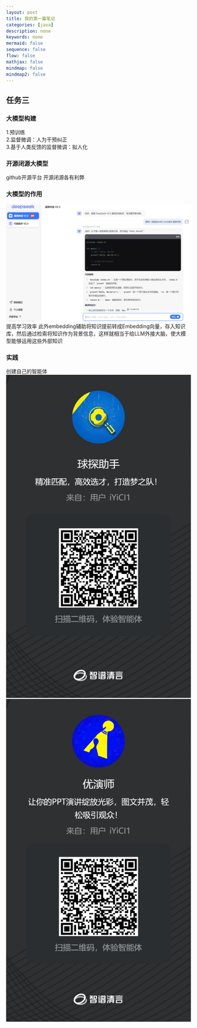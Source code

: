 ```yaml
---
layout: post
title: 我的第一篇笔记
categories: [java]
description: none
keywords: none
mermaid: false
sequence: false
flow: false
mathjax: false
mindmap: false
mindmap2: false
---
```



## 任务三  
### 大模型构建
1.预训练  
2.监督微调：人为干预纠正  
3.基于人类反馈的监督微调：拟人化
### 开源闭源大模型
github开源平台
开源闭源各有利弊
### 大模型的作用
![](/images/posts/github/deepspeakphoto.png)              
提高学习效率
此外embedding辅助将知识提前转成Embedding向量，存入知识库，然后通过检索将知识作为背景信息，这样就相当于给LLM外接大脑，使大模型能够运用这些外部知识

### 实践 
创建自己的智能体
![](/images/posts/github/football.png)
![](/images/posts/github/pptproduct.png)
